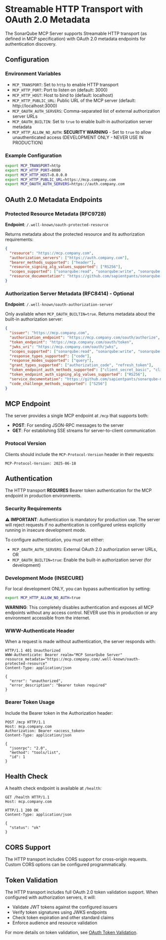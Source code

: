 # Streamable HTTP Transport with OAuth 2.0 Metadata

The SonarQube MCP Server supports Streamable HTTP transport (as defined in MCP specification) with OAuth 2.0 metadata endpoints for authentication discovery.

## Configuration

### Environment Variables

- `MCP_TRANSPORT`: Set to `http` to enable HTTP transport
- `MCP_HTTP_PORT`: Port to listen on (default: 3000)
- `MCP_HTTP_HOST`: Host to bind to (default: localhost)
- `MCP_HTTP_PUBLIC_URL`: Public URL of the MCP server (default: http://localhost:3000)
- `MCP_OAUTH_AUTH_SERVERS`: Comma-separated list of external authorization server URLs
- `MCP_OAUTH_BUILTIN`: Set to `true` to enable built-in authorization server metadata
- `MCP_HTTP_ALLOW_NO_AUTH`: **SECURITY WARNING** - Set to `true` to allow unauthenticated access (DEVELOPMENT ONLY - NEVER USE IN PRODUCTION)

### Example Configuration

```bash
export MCP_TRANSPORT=http
export MCP_HTTP_PORT=8080
export MCP_HTTP_HOST=0.0.0.0
export MCP_HTTP_PUBLIC_URL=https://mcp.company.com
export MCP_OAUTH_AUTH_SERVERS=https://auth.company.com
```

## OAuth 2.0 Metadata Endpoints

### Protected Resource Metadata (RFC9728)

**Endpoint**: `/.well-known/oauth-protected-resource`

Returns metadata about the protected resource and its authorization requirements:

```json
{
  "resource": "https://mcp.company.com",
  "authorization_servers": ["https://auth.company.com"],
  "bearer_methods_supported": ["header"],
  "resource_signing_alg_values_supported": ["RS256"],
  "scopes_supported": ["sonarqube:read", "sonarqube:write", "sonarqube:admin"],
  "resource_documentation": "https://github.com/sapientpants/sonarqube-mcp-server/blob/main/README.md"
}
```

### Authorization Server Metadata (RFC8414) - Optional

**Endpoint**: `/.well-known/oauth-authorization-server`

Only available when `MCP_OAUTH_BUILTIN=true`. Returns metadata about the built-in authorization server:

```json
{
  "issuer": "https://mcp.company.com",
  "authorization_endpoint": "https://mcp.company.com/oauth/authorize",
  "token_endpoint": "https://mcp.company.com/oauth/token",
  "jwks_uri": "https://mcp.company.com/oauth/jwks",
  "scopes_supported": ["sonarqube:read", "sonarqube:write", "sonarqube:admin"],
  "response_types_supported": ["code"],
  "response_modes_supported": ["query"],
  "grant_types_supported": ["authorization_code", "refresh_token"],
  "token_endpoint_auth_methods_supported": ["client_secret_basic", "client_secret_post"],
  "token_endpoint_auth_signing_alg_values_supported": ["RS256"],
  "service_documentation": "https://github.com/sapientpants/sonarqube-mcp-server/blob/main/README.md",
  "code_challenge_methods_supported": ["S256"]
}
```

## MCP Endpoint

The server provides a single MCP endpoint at `/mcp` that supports both:
- **POST**: For sending JSON-RPC messages to the server
- **GET**: For establishing SSE streams for server-to-client communication

### Protocol Version

Clients should include the `MCP-Protocol-Version` header in their requests:

```http
MCP-Protocol-Version: 2025-06-18
```

## Authentication

The HTTP transport **REQUIRES** Bearer token authentication for the MCP endpoint in production environments.

### Security Requirements

⚠️ **IMPORTANT**: Authentication is mandatory for production use. The server will reject requests if no authentication is configured unless explicitly running in insecure development mode.

To configure authentication, you must set either:
- `MCP_OAUTH_AUTH_SERVERS`: External OAuth 2.0 authorization server URLs, OR
- `MCP_OAUTH_BUILTIN=true`: Enable the built-in authorization server (for development)

### Development Mode (INSECURE)

For local development ONLY, you can bypass authentication by setting:
```bash
export MCP_HTTP_ALLOW_NO_AUTH=true
```

**WARNING**: This completely disables authentication and exposes all MCP endpoints without any access control. NEVER use this in production or any environment accessible from the internet.

### WWW-Authenticate Header

When a request is made without authentication, the server responds with:

```http
HTTP/1.1 401 Unauthorized
WWW-Authenticate: Bearer realm="MCP SonarQube Server" resource_metadata="https://mcp.company.com/.well-known/oauth-protected-resource"
Content-Type: application/json

{
  "error": "unauthorized",
  "error_description": "Bearer token required"
}
```

### Bearer Token Usage

Include the Bearer token in the Authorization header:

```http
POST /mcp HTTP/1.1
Host: mcp.company.com
Authorization: Bearer <access_token>
Content-Type: application/json

{
  "jsonrpc": "2.0",
  "method": "tools/list",
  "id": 1
}
```

## Health Check

A health check endpoint is available at `/health`:

```http
GET /health HTTP/1.1
Host: mcp.company.com

HTTP/1.1 200 OK
Content-Type: application/json

{
  "status": "ok"
}
```

## CORS Support

The HTTP transport includes CORS support for cross-origin requests. Custom CORS options can be configured programmatically.

## Token Validation

The HTTP transport includes full OAuth 2.0 token validation support. When configured with authorization servers, it will:
- Validate JWT tokens against the configured issuers
- Verify token signatures using JWKS endpoints
- Check token expiration and other standard claims
- Enforce audience and resource validation

For more details on token validation, see [OAuth Token Validation](./oauth-token-validation.md).